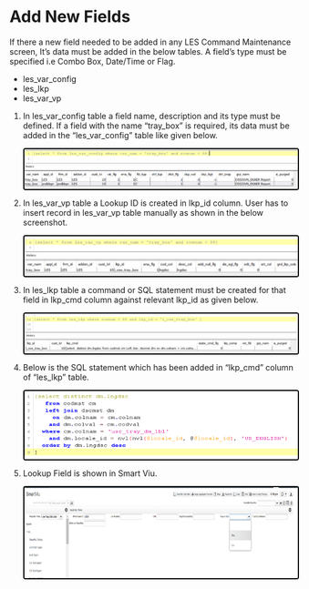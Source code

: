 # Add New Fields

If there a new field needed to be added in any LES Command Maintenance screen, It’s data must be added in the below tables. A field’s type must be specified i.e Combo Box, Date/Time or Flag.
 - les_var_config
 - les_lkp
 - les_var_vp

1. In les_var_config table a field name, description and its type must be defined. If a field with the name “tray_box” is required, its data must be added in the “les_var_config” table like given below.

    <img src="../Attachments/Bundles/LES_Cmd_Tbl1.png" alt="undirectedmenu" style="height: 70px; width:500px;margin:auto;display:block; cursor: zoom-in; 
    border: 2px solid #000000; border-radius: 4px;"
    onclick="this.style.height='400px'; this.style.cursor='zoom-out';" 
    ondblclick="this.style.height='200px'; this.style.cursor='zoom-in';">

2.	In les_var_vp table a Lookup ID is created in lkp_id column.  User has to insert record in les_var_vp table manually as shown in the below screenshot.

    <img src="../Attachments/Bundles/LES_Cmd_Tbl2.png" alt="undirectedmenu" style="height: 70px; width:500px;margin:auto;display:block; cursor: zoom-in; 
    border: 2px solid #000000; border-radius: 4px;"
    onclick="this.style.height='400px'; this.style.cursor='zoom-out';" 
    ondblclick="this.style.height='200px'; this.style.cursor='zoom-in';">

3. In les_lkp table a command or SQL statement must be created for that field in lkp_cmd column against relevant lkp_id as given below.

    <img src="../Attachments/Bundles/LES_Cmd_Tbl3.png" alt="undirectedmenu" style="height: 70px; width:500px;margin:auto;display:block; cursor: zoom-in; 
    border: 2px solid #000000; border-radius: 4px;"
    onclick="this.style.height='400px'; this.style.cursor='zoom-out';" 
    ondblclick="this.style.height='200px'; this.style.cursor='zoom-in';">

4. Below is the SQL statement which has been added in “lkp_cmd” column of “les_lkp” table.

    <img src="../Attachments/Bundles/Lkp_Cmd_SQL.png" alt="undirectedmenu" style="height: 120px; width :500px ;margin:auto;display:block; cursor: zoom-in; 
    border: 2px solid #000000; border-radius: 4px;"
    onclick="this.style.height='400px'; this.style.cursor='zoom-out';" 
    ondblclick="this.style.height='200px'; this.style.cursor='zoom-in';">

5. Lookup Field is shown in Smart Viu.

    <img src="../Attachments/Bundles/Lkp_Fields.png" alt="undirectedmenu" style="height: 160px; width :500px ;margin:auto;display:block; cursor: zoom-in; 
    border: 2px solid #000000; border-radius: 4px;"
    onclick="this.style.height='400px'; this.style.cursor='zoom-out';" 
    ondblclick="this.style.height='200px'; this.style.cursor='zoom-in';">